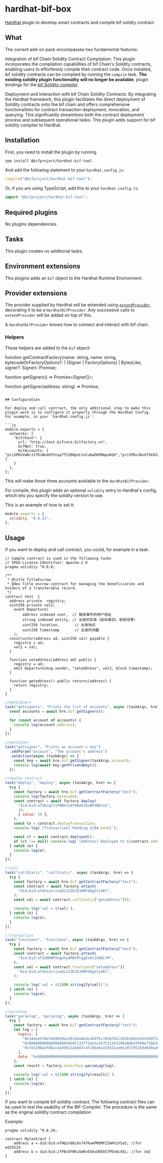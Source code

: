 # hardhat-bif-box

[Hardhat](https://hardhat.org) plugin to develop smart contracts and compile bif solidty contract.

## What

The current add-on pack encompasses two fundamental features:

Integration of bif Chain Solidity Contract Compilation: This plugin incorporates the compilation capabilities of bif Chain's Solidity contracts, enabling users to effortlessly compile their contract code. Once installed, bif solidity contracts can be compiled by running the `compile` task. **The existing solidity plugin functionality will no longer be available**. plugin bindings for the [bif Solidity compiler](https://github.com/caict-4iot-dev/solc-js.git).

Deployment and Interaction with bif Chain Solidity Contracts: By integrating the Hardhat framework, this plugin facilitates the direct deployment of Solidity contracts onto the bif chain and offers comprehensive functionalities for contract transaction deployment, invocation, and querying. This significantly streamlines both the contract deployment process and subsequent operational tasks.
This plugin adds support for bif solidity compiler to Hardhat.

## Installation

First, you need to install the plugin by running

```bash
npm install @bifproject/hardhat-bif-tool
```

And add the following statement to your `hardhat.config.js`:

```js
require("@bifproject/hardhat-bif-tool");
```

Or, if you are using TypeScript, add this to your `hardhat.config.ts`:

```js
import "@bifproject/hardhat-bif-tool";
```

## Required plugins

No plugins dependencies.

## Tasks

This plugin creates no additional tasks.

## Environment extensions

This plugins adds an `bif` object to the Hardhat Runtime Environment.

## Provider extensions

The provider supplied by Hardhat will be extended using [`extendProvider`](https://hardhat.org/hardhat-runner/docs/advanced/building-plugins#extending-the-hardhat-provider), decorating it to be a `HardhatBifProvider`. Any successive calls to `extendProvider` will be added on top of this.

A `HardhatBifProvider` knows how to connect and interact with bif chain.

### Helpers

These helpers are added to the `bif` object:

function getContractFactory(name: string, name: string,
bytecodeOrFactoryOptions?:
| (Signer | FactoryOptions)
| BytesLike,
signer?: Signer): Promise<ContractFactory>;

function getSigners() => Promise<Signer[]>;

function getSigner(address: string) => Promise<Signer>;

````

## Configuration

For deploy and call contract, the only additional step to make this plugin work is to configure it properly through the Hardhat Config. For example, in your `hardhat.config.js`:

```js
module.exports = {
  networks: {
    "bifchain": {
      url: "http://test.bifcore.bitfactory.cn",
      bifNet: true,
      bifAccounts: [ "priSPKnVwNrzJ7KiWxddfUtap7f52B8pnLtoCu6wEW3MmpuKQd","priSPKoJ8vUfXk92axGtokCDiw8cM7KHznL6iugvNxeANctrdL" ]
    }
  },
};
````

This will make those three accounts available to the `HardhatBifProvider`.

For compile, this plugin adds an optional `solidity` entry to Hardhat's config, which lets you specify the solidity version to use.

This is an example of how to set it:

```js
module.exports = {
  solidity: "0.8.21",
};
```

## Usage

If you want to deploy and call contract, you could, for example in a task:

```
// Sample contract is used in the following tasks
// SPDX-License-Identifier: Apache-2.0
pragma solidity ^0.8.0;

/**
 * @title TitleEscrow
 * @dev Title escrow contract for managing the beneficiaries and holders of a transferable record.
 */
contract test  {
  address private  registry;
  uint256 private val2;
    event Departure(
        address indexed user,  // 触发事件的用户地址
        string indexed entity, // 出发的实体（如车辆ID、航班号等）
        uint256 location,       // 出发地点
        uint256 timestamp       // 出发时间戳
    );
  constructor(address ad, uint256 val) payable {
    registry = ad;
    val2 = val;
  }

  function setaddress(address ad) public {
    registry = ad;
    emit Departure(msg.sender, "setaddress", val2, block.timestamp);
  }

  function getaddress() public returns(address) {
    return registry;
  }
}
```

```js
//getSigners
task("getsigners", "Prints the list of accounts", async (taskArgs, hre) => {
  const accounts = await hre.bif.getSigners();

  for (const account of accounts) {
    console.log(account.address);
  }
});

//getSigner
task("getsigner", "Prints an account's key")
  .addParam("account", "The account's address")
  .setAction(async (taskArgs) => {
    const key = await hre.bif.getSigner(taskArgs.account);
    console.log(await key.getPrivateKey());
  });

//deploy contract
task("deploy", "deploy", async (taskArgs, hre) => {
  try {
    const factory = await hre.bif.getContractFactory("test");
    console.log(factory.bytecode);
    const contract = await factory.deploy(
      "did:bid:ef56JqCtiFNBU7z8Y8Nd47QsNPVNbTu3",
      10,
      { value: 10 },
    );
    const tx = contract.deployTransaction;
    console.log(`[Transaction] Pending ${tx.hash}`);

    const ct = await contract.deployed();
    if (ct !== null) console.log(`[Address] Deployed to ${contract.address}`);
  } catch (e) {
    console.log(e);
  }
});

//call
task("callStatic", "callStatic", async (taskArgs, hre) => {
  try {
    const factory = await hre.bif.getContractFactory("test");
    const contract = await factory.attach(
      "did:bid:efehs2xrzswELV2ZKJE3AMFd8g33i4Kt",
    );
    const val = await contract.callStatic["getaddress"]();

    console.log(`val = ${val}`);
  } catch (e) {
    console.log(e);
  }
});

//transaction
task("functions", "functions", async (taskArgs, hre) => {
  try {
    const factory = await hre.bif.getContractFactory("test");
    const contract = await factory.attach(
      "did:bid:ef249KNPXngaVydMUhPCggEx5s1X9DLYM",
    );
    const val = await contract.functions["setaddress"](
      "did:bid:efehs2xrzswELV2ZKJE3AMFd8g33i4Kt",
    );

    console.log(`val = ${JSON.stringify(val)}`);
  } catch (e) {
    console.log(e);
  }
});

//parselog
task("parselog", "parselog", async (taskArgs, hre) => {
  try {
    const factory = await hre.bif.getContractFactory("test");
    let log = {
      topics: [
        "0x1d4ee578ef4b9699acd9140a4bdceb9f5c765bf42c262b109e3d55dd9f3cdd1b",
        "0x000000000000000065660f132ff1eb3c4575312b3100a0db43990e73b83ccf28",
        "0xfe3200aef86ac4a9d022abb87c4f2d6e6a310331ae0e29729515dd6d9aa60077",
      ],
      data: "0x000000000000000000000000000000000000000000000000000000000000000a000000000000000000000000000000000000000000000000000625be8c2050e6",
    };
    const result = factory.interface.parseLog(log);

    console.log(`val = ${JSON.stringify(result)}`);
  } catch (e) {
    console.log(e);
  }
});
```

If you want to compile bif solidity contract, The following contract files can be used to test the usability of the BIF-Compiler. The procedure is the same as the original solidity contract compilation

Example:

```
pragma solidity ^0.8.20;

contract MyContract {
    address a = did:bid:efHQin9bi9s747KaePMdMFZ3mRVzV5a5; //for ed25519
    address b = did:bid:zfP8ckFNhiGmRvEXAsU6Eb57PEnAc45L; //for sm2
}
```

